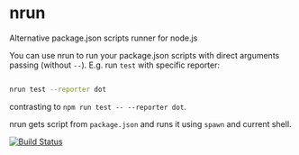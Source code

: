 # nrun

Alternative package.json scripts runner for node.js

You can use nrun to run your package.json scripts with direct arguments
passing (without `--`). E.g. run `test` with specific reporter:

```sh

nrun test --reporter dot

```

contrasting to ```npm run test -- --reporter dot```.

nrun gets script from `package.json` and runs it using `spawn` and current
shell.


[![Build Status](https://travis-ci.org/2do2go/nrun.svg?branch=master)](https://travis-ci.org/2do2go/nrun)

